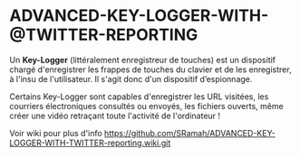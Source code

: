 # ADVANCED-KEY-LOGGER-WITH-@TWITTER-REPORTING
Un **Key-Logger** (littéralement enregistreur de touches) est un dispositif chargé d'enregistrer les frappes de touches du clavier et de les enregistrer, à l'insu de l'utilisateur. Il s'agit donc d'un dispositif d’espionnage. 

Certains Key-Logger sont capables d'enregistrer les URL visitées, les courriers électroniques consultés ou envoyés, les fichiers ouverts, même créer une vidéo retraçant toute l'activité de l'ordinateur ! 


Voir wiki pour plus d'info https://github.com/SRamah/ADVANCED-KEY-LOGGER-WITH-TWITTER-reporting.wiki.git
